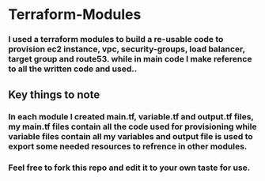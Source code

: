 # Terraform-Modules
### I used a terraform modules to build a re-usable code to provision ec2 instance, vpc, security-groups, load balancer, target group and route53. while in main code I make reference to all the written code and used..
## Key things to note
### In each module I created main.tf, variable.tf and output.tf files, my main.tf files contain all the code used for provisioning while variable files contain all my variables and output file is used to export some needed resources to refrence in other modules.

### Feel free to fork this repo and edit it to your own taste for use.

